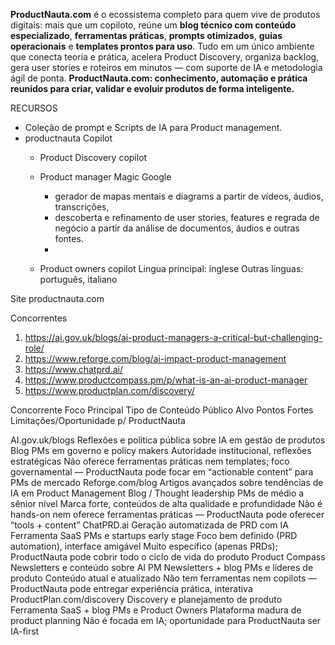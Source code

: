**ProductNauta.com** é o ecossistema completo para quem vive de produtos digitais: mais que um copiloto, reúne um **blog técnico com conteúdo especializado**, **ferramentas práticas**, **prompts otimizados**, **guias operacionais** e **templates prontos para uso**. Tudo em um único ambiente que conecta teoria e prática, acelera Product Discovery, organiza backlog, gera user stories e roteiros em minutos — com suporte de IA e metodologia ágil de ponta. **ProductNauta.com: conhecimento, automação e prática reunidos para criar, validar e evoluir produtos de forma inteligente.**

RECURSOS

- Coleção de prompt e Scripts de IA para Product management.
- productnauta Copilot 
	- Product Discovery copilot
	- Product manager Magic Google
		- gerador de mapas mentais e diagrams a partir de vídeos, áudios, transcrições, 
		- descoberta e refinamento de user stories, features e regrada de negócio a partir da análise de documentos, áudios e outras fontes.
		-

	- Product owners copilot
Lingua principal: inglese
Outras línguas: português, italiano 


Site productnauta.com


Concorrentes


1. https://ai.gov.uk/blogs/ai-product-managers-a-critical-but-challenging-role/
2. https://www.reforge.com/blog/ai-impact-product-management
3. https://www.chatprd.ai/
4. https://www.productcompass.pm/p/what-is-an-ai-product-manager
5. https://www.productplan.com/discovery/

Concorrente	Foco Principal	Tipo de Conteúdo	Público Alvo	Pontos Fortes	Limitações/Oportunidade p/ ProductNauta


AI.gov.uk/blogs	Reflexões e política pública sobre IA em gestão de produtos	Blog	PMs em governo e policy makers	Autoridade institucional, reflexões estratégicas	Não oferece ferramentas práticas nem templates; foco governamental — ProductNauta pode focar em “actionable content” para PMs de mercado
Reforge.com/blog	Artigos avançados sobre tendências de IA em Product Management	Blog / Thought leadership	PMs de médio a sênior nível	Marca forte, conteúdos de alta qualidade e profundidade	Não é hands-on nem oferece ferramentas práticas — ProductNauta pode oferecer “tools + content”
ChatPRD.ai	Geração automatizada de PRD com IA	Ferramenta SaaS	PMs e startups early stage	Foco bem definido (PRD automation), interface amigável	Muito específico (apenas PRDs); ProductNauta pode cobrir todo o ciclo de vida do produto
Product Compass	Newsletters e conteúdo sobre AI PM	Newsletters + blog	PMs e líderes de produto	Conteúdo atual e atualizado	Não tem ferramentas nem copilots — ProductNauta pode entregar experiência prática, interativa
ProductPlan.com/discovery	Discovery e planejamento de produto	Ferramenta SaaS + blog	PMs e Product Owners	Plataforma madura de product planning	Não é focada em IA; oportunidade para ProductNauta ser IA-first

